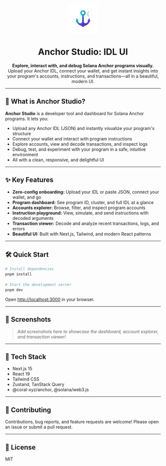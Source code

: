 <p align="center">
  <img src="public/favicon.png" alt="Anchor Studio Logo" width="96" height="96" />
</p>

<h1 align="center">Anchor Studio: IDL UI</h1>

<p align="center">
  <b>Explore, interact with, and debug Solana Anchor programs visually.</b><br/>
  Upload your Anchor IDL, connect your wallet, and get instant insights into your program's accounts, instructions, and transactions—all in a beautiful, modern UI.
</p>

---

## 🚀 What is Anchor Studio?

**Anchor Studio** is a developer tool and dashboard for Solana Anchor programs. It lets you:

- Upload any Anchor IDL (JSON) and instantly visualize your program's structure
- Connect your wallet and interact with program instructions
- Explore accounts, view and decode transactions, and inspect logs
- Debug, test, and experiment with your program in a safe, intuitive environment
- All with a clean, responsive, and delightful UI

---

## ✨ Key Features

- **Zero-config onboarding:** Upload your IDL or paste JSON, connect your wallet, and go
- **Program dashboard:** See program ID, cluster, and full IDL at a glance
- **Accounts explorer:** Browse, filter, and inspect program accounts
- **Instruction playground:** View, simulate, and send instructions with decoded arguments
- **Transaction viewer:** Decode and analyze recent transactions, logs, and errors
- **Beautiful UI:** Built with Next.js, Tailwind, and modern React patterns

---

## 🛠️ Quick Start

```bash
# Install dependencies
pnpm install

# Start the development server
pnpm dev
```

Open [http://localhost:3000](http://localhost:3000) in your browser.

---

## 📸 Screenshots

> _Add screenshots here to showcase the dashboard, account explorer, and transaction viewer!_

---

## 🧰 Tech Stack

- Next.js 15
- React 19
- Tailwind CSS
- Zustand, TanStack Query
- @coral-xyz/anchor, @solana/web3.js

---

## 🤝 Contributing

Contributions, bug reports, and feature requests are welcome! Please open an issue or submit a pull request.

---

## 📄 License

MIT
